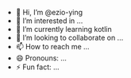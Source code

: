 - 👋 Hi, I’m @ezio-ying
- 👀 I’m interested in ...
- 🌱 I’m currently learning kotlin
- 💞️ I’m looking to collaborate on ...
- 📫 How to reach me ...
- 😄 Pronouns: ...
- ⚡ Fun fact: ...

<!---
ezio-ying/ezio-ying is a ✨ special ✨ repository because its `README.md` (this file) appears on your GitHub profile.
You can click the Preview link to take a look at your changes.
--->

